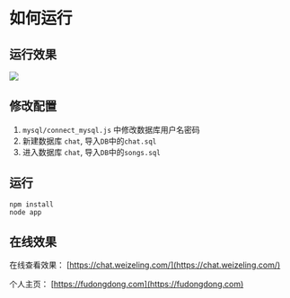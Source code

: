 # 如何运行

## 运行效果

![](https://fudongdong-statics.oss-cn-beijing.aliyuncs.com/images/20220312/4f8388b46ddc4cfe8868b5b81cd0ad7f.png?x-oss-process=image/resize,w_800/quality,q_80)

## 修改配置

1. `mysql/connect_mysql.js` 中修改数据库用户名密码
2. 新建数据库 `chat`, 导入`DB`中的`chat.sql`
3. 进入数据库 `chat`, 导入`DB`中的`songs.sql`

## 运行

```shell
npm install
node app
```

## 在线效果

在线查看效果： [https://chat.weizeling.com/](https://chat.weizeling.com/)

个人主页： [https://fudongdong.com](https://fudongdong.com)
